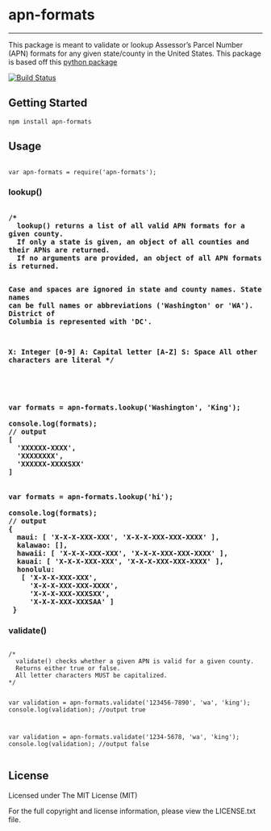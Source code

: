 <h1>apn-formats</h1>
<hr>
<p>This package is meant to validate or lookup Assessor’s Parcel Number (APN) formats for any given state/county in the United States. This package is based off this <a href="https://github.com/dogpackdesign/apn-formats">python package</a></p>

[![Build Status](https://travis-ci.org/dogpackdesign/apn-formats-js.svg?branch=master)](https://travis-ci.org/dogpackdesign/apn-formats-js)

<h2>Getting Started</h2>
<code>npm install apn-formats</code>

<h2>Usage</h2>
<pre><code>
var apn-formats = require('apn-formats');
</code></pre>

<h3> lookup()
<pre><code>
/*
  lookup() returns a list of all valid APN formats for a given county. 
  If only a state is given, an object of all counties and their APNs are returned.
  If no arguments are provided, an object of all APN formats is returned.
  
  Case and spaces are ignored in state and county names. 
  State names can be full names or abbreviations ('Washington' or 'WA').
  District of Columbia is represented with 'DC'.

  X: Integer [0-9]
  A: Capital letter [A-Z]
  S: Space
  All other characters are literal
*/

</code></pre>

<pre><code>
var formats = apn-formats.lookup('Washington', 'King');

console.log(formats);
// output
[ 
  'XXXXXX-XXXX', 
  'XXXXXXXX', 
  'XXXXXX-XXXXSXX' 
]
</code></pre>

<pre><code>
var formats = apn-formats.lookup('hi');

console.log(formats);
// output
{ 
  maui: [ 'X-X-X-XXX-XXX', 'X-X-X-XXX-XXX-XXXX' ],
  kalawao: [],
  hawaii: [ 'X-X-X-XXX-XXX', 'X-X-X-XXX-XXX-XXXX' ],
  kauai: [ 'X-X-X-XXX-XXX', 'X-X-X-XXX-XXX-XXXX' ],
  honolulu: 
   [ 'X-X-X-XXX-XXX',
     'X-X-X-XXX-XXX-XXXX',
     'X-X-X-XXX-XXXSXX',
     'X-X-X-XXX-XXXSAA' ] 
 }
</code></pre>
<h3>validate()</h3>
<pre><code>
/*
  validate() checks whether a given APN is valid for a given county.
  Returns either true or false.
  All letter characters MUST be capitalized.
*/

var validation = apn-formats.validate('123456-7890', 'wa', 'king');
console.log(validation);
//output
true

var validation = apn-formats.validate('1234-5678, 'wa', 'king');
console.log(validation);
//output
false
</code></pre>

<h2>License</h2>
<p>Licensed under The MIT License (MIT)</p>
<p>For the full copyright and license information, please view the LICENSE.txt file.</p>
